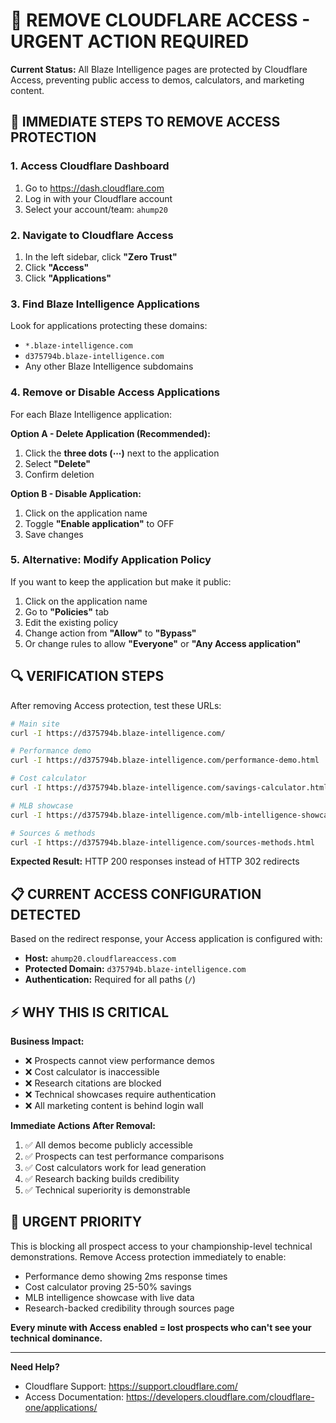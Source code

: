 # 🚨 REMOVE CLOUDFLARE ACCESS - URGENT ACTION REQUIRED

**Current Status:** All Blaze Intelligence pages are protected by Cloudflare Access, preventing public access to demos, calculators, and marketing content.

## 🎯 **IMMEDIATE STEPS TO REMOVE ACCESS PROTECTION**

### **1. Access Cloudflare Dashboard**
1. Go to https://dash.cloudflare.com
2. Log in with your Cloudflare account
3. Select your account/team: `ahump20`

### **2. Navigate to Cloudflare Access**
1. In the left sidebar, click **"Zero Trust"**
2. Click **"Access"** 
3. Click **"Applications"**

### **3. Find Blaze Intelligence Applications**
Look for applications protecting these domains:
- `*.blaze-intelligence.com`
- `d375794b.blaze-intelligence.com`
- Any other Blaze Intelligence subdomains

### **4. Remove or Disable Access Applications**
For each Blaze Intelligence application:

**Option A - Delete Application (Recommended):**
1. Click the **three dots (⋯)** next to the application
2. Select **"Delete"**
3. Confirm deletion

**Option B - Disable Application:**
1. Click on the application name
2. Toggle **"Enable application"** to OFF
3. Save changes

### **5. Alternative: Modify Application Policy**
If you want to keep the application but make it public:
1. Click on the application name
2. Go to **"Policies"** tab
3. Edit the existing policy
4. Change action from **"Allow"** to **"Bypass"**
5. Or change rules to allow **"Everyone"** or **"Any Access application"**

## 🔍 **VERIFICATION STEPS**

After removing Access protection, test these URLs:

```bash
# Main site
curl -I https://d375794b.blaze-intelligence.com/

# Performance demo  
curl -I https://d375794b.blaze-intelligence.com/performance-demo.html

# Cost calculator
curl -I https://d375794b.blaze-intelligence.com/savings-calculator.html

# MLB showcase
curl -I https://d375794b.blaze-intelligence.com/mlb-intelligence-showcase.html

# Sources & methods
curl -I https://d375794b.blaze-intelligence.com/sources-methods.html
```

**Expected Result:** HTTP 200 responses instead of HTTP 302 redirects

## 📋 **CURRENT ACCESS CONFIGURATION DETECTED**

Based on the redirect response, your Access application is configured with:
- **Host:** `ahump20.cloudflareaccess.com`  
- **Protected Domain:** `d375794b.blaze-intelligence.com`
- **Authentication:** Required for all paths (`/`)

## ⚡ **WHY THIS IS CRITICAL**

**Business Impact:**
- ❌ Prospects cannot view performance demos
- ❌ Cost calculator is inaccessible  
- ❌ Research citations are blocked
- ❌ Technical showcases require authentication
- ❌ All marketing content is behind login wall

**Immediate Actions After Removal:**
1. ✅ All demos become publicly accessible
2. ✅ Prospects can test performance comparisons
3. ✅ Cost calculators work for lead generation
4. ✅ Research backing builds credibility
5. ✅ Technical superiority is demonstrable

## 🚨 **URGENT PRIORITY**

This is blocking all prospect access to your championship-level technical demonstrations. Remove Access protection immediately to enable:
- Performance demo showing 2ms response times
- Cost calculator proving 25-50% savings
- MLB intelligence showcase with live data
- Research-backed credibility through sources page

**Every minute with Access enabled = lost prospects who can't see your technical dominance.**

---

**Need Help?** 
- Cloudflare Support: https://support.cloudflare.com/
- Access Documentation: https://developers.cloudflare.com/cloudflare-one/applications/